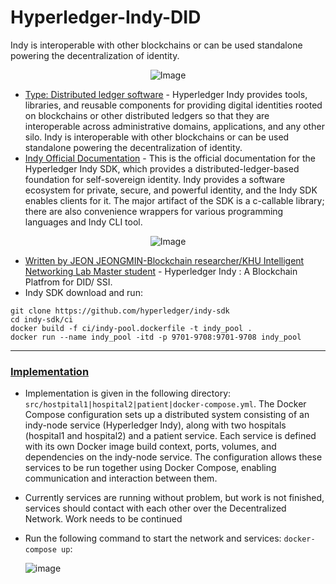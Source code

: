 # Hyperledger-Indy-DID
Indy is interoperable with other blockchains or can be used standalone powering the decentralization of identity.

<p align="center">
  <img src="https://github.com/af4092/Hyperledger-Indy-DID/assets/24220136/69d84b88-d4ad-4028-81cc-26033a88afdc" alt="Image">
</p>

- [Type: Distributed ledger software](https://www.hyperledger.org/use/hyperledger-indy) - Hyperledger Indy provides tools, libraries, and reusable components for providing digital identities rooted on blockchains or other distributed ledgers so that they are interoperable across administrative domains, applications, and any other silo. Indy is interoperable with other blockchains or can be used standalone powering the decentralization of identity.
- [Indy Official Documentation](https://indy.readthedocs.io/en/latest/) - This is the official documentation for the Hyperledger Indy SDK, which provides a distributed-ledger-based foundation for self-sovereign identity. Indy provides a software ecosystem for private, secure, and powerful identity, and the Indy SDK enables clients for it. The major artifact of the SDK is a c-callable library; there are also convenience wrappers for various programming languages and Indy CLI tool.

<p align="center">
  <img src="https://github.com/af4092/Hyperledger-Indy-DID/assets/24220136/6223ce83-1feb-4394-a4da-257e3a9d46d1" alt="Image">
</p>
  
- [Written by JEON JEONGMIN-Blockchain researcher/KHU Intelligent Networking Lab Master student](https://dennis-jeon.medium.com/hyperledger-indy-fc196c8dc4ff) - Hyperledger Indy : A Blockchain Platfrom for DID/ SSI.
- Indy SDK download and run:
```
git clone https://github.com/hyperledger/indy-sdk
cd indy-sdk/ci
docker build -f ci/indy-pool.dockerfile -t indy_pool .
docker run --name indy_pool -itd -p 9701-9708:9701-9708 indy_pool
```

-----------------------

### [Implementation](https://github.com/af4092/Hyperledger-Indy-DID/tree/main/src)

- Implementation is given in the following directory: `src/hostpital1|hospital2|patient|docker-compose.yml`. The Docker Compose configuration sets up a distributed system consisting of an indy-node service (Hyperledger Indy), along with two hospitals (hospital1 and hospital2) and a patient service. Each service is defined with its own Docker image build context, ports, volumes, and dependencies on the indy-node service. The configuration allows these services to be run together using Docker Compose, enabling communication and interaction between them.
- Currently services are running without problem, but work is not finished, services should contact with each other over the Decentralized Network. Work needs to be continued
- Run the following command to start the network and services: `docker-compose up`:

  ![image](https://github.com/af4092/Hyperledger-Indy-DID/assets/24220136/1f154173-fec5-43f8-ab4b-b9a7654aad36)
